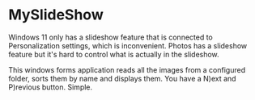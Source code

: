 # MySlideShow
Windows 11 only has a slideshow feature that is connected to Personalization settings, which is inconvenient.  Photos has a slideshow feature but it's hard to control what is actually in the slideshow.

This windows forms application reads all the images from a configured folder, sorts them by name and displays them.  You have a N)ext and P)revious button.  Simple.
